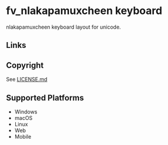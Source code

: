 fv_nlakapamuxcheen keyboard
==============

nlakapamuxcheen keyboard layout for unicode.

Links
-----

Copyright
---------
See [LICENSE.md](LICENSE.md)

Supported Platforms
-------------------
 * Windows
 * macOS
 * Linux
 * Web
 * Mobile
